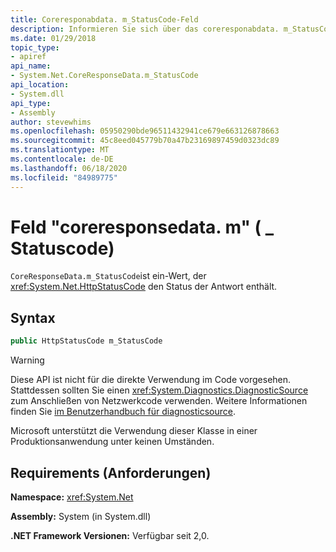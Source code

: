 ```yaml
---
title: Coreresponabdata. m_StatusCode-Feld
description: Informieren Sie sich über das coreresponabdata. m_StatusCode-Feld in .net. Das Feld ist ein HttpStatusCode-Typ, der den Status der HTTP-Antwort enthält.
ms.date: 01/29/2018
topic_type:
- apiref
api_name:
- System.Net.CoreResponseData.m_StatusCode
api_location:
- System.dll
api_type:
- Assembly
author: stevewhims
ms.openlocfilehash: 05950290bde96511432941ce679e663126878663
ms.sourcegitcommit: 45c8eed045779b70a47b23169897459d0323dc89
ms.translationtype: MT
ms.contentlocale: de-DE
ms.lasthandoff: 06/18/2020
ms.locfileid: "84989775"
---
```

# <a name="coreresponsedatam_statuscode-field"></a>Feld "coreresponsedata. m" ( \_ Statuscode)

`CoreResponseData.m_StatusCode`ist ein-Wert, der <xref:System.Net.HttpStatusCode> den Status der Antwort enthält.

## <a name="syntax"></a>Syntax
  
```csharp
public HttpStatusCode m_StatusCode
```

> [!WARNING]
> Diese API ist nicht für die direkte Verwendung im Code vorgesehen. Stattdessen sollten Sie einen <xref:System.Diagnostics.DiagnosticSource> zum Anschließen von Netzwerkcode verwenden. Weitere Informationen finden Sie [im Benutzerhandbuch für diagnosticsource](https://github.com/dotnet/runtime/blob/master/src/libraries/System.Diagnostics.DiagnosticSource/src/DiagnosticSourceUsersGuide.md).
>
> Microsoft unterstützt die Verwendung dieser Klasse in einer Produktionsanwendung unter keinen Umständen.

## <a name="requirements"></a>Requirements (Anforderungen)

**Namespace:** <xref:System.Net>

**Assembly:** System (in System.dll)

**.NET Framework Versionen:** Verfügbar seit 2,0.
